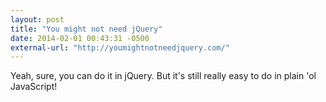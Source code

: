 ```yaml
---
layout: post
title: "You might not need jQuery"
date: 2014-02-01 00:43:31 -0500
external-url: "http://youmightnotneedjquery.com/"
---
```


Yeah, sure, you can do it in jQuery. But it's still really easy to do in plain
'ol JavaScript!
